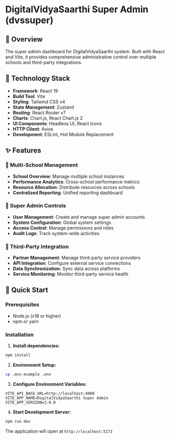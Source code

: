 # DigitalVidyaSaarthi Super Admin (dvssuper)

## 🎯 Overview

The super admin dashboard for DigitalVidyaSaarthi system. Built with React and Vite, it provides comprehensive administrative control over multiple schools and third-party integrations.

## 🔧 Technology Stack

- **Framework**: React 19
- **Build Tool**: Vite
- **Styling**: Tailwind CSS v4
- **State Management**: Zustand
- **Routing**: React Router v7
- **Charts**: Chart.js, React Chart.js 2
- **UI Components**: Headless UI, React Icons
- **HTTP Client**: Axios
- **Development**: ESLint, Hot Module Replacement

## ✨ Features

### 🏢 Multi-School Management
- **School Overview**: Manage multiple school instances
- **Performance Analytics**: Cross-school performance metrics
- **Resource Allocation**: Distribute resources across schools
- **Centralized Reporting**: Unified reporting dashboard

### 👥 Super Admin Controls
- **User Management**: Create and manage super admin accounts
- **System Configuration**: Global system settings
- **Access Control**: Manage permissions and roles
- **Audit Logs**: Track system-wide activities

### 🔗 Third-Party Integration
- **Partner Management**: Manage third-party service providers
- **API Integration**: Configure external service connections
- **Data Synchronization**: Sync data across platforms
- **Service Monitoring**: Monitor third-party service health

## 🚀 Quick Start

### Prerequisites
- Node.js (v18 or higher)
- npm or yarn

### Installation

1. **Install dependencies:**
```bash
npm install
```

2. **Environment Setup:**
```bash
cp .env.example .env
```

3. **Configure Environment Variables:**
```env
VITE_API_BASE_URL=http://localhost:4000
VITE_APP_NAME=DigitalVidyaSaarthi Super Admin
VITE_APP_VERSION=2.0.0
```

4. **Start Development Server:**
```bash
npm run dev
```

The application will open at `http://localhost:5173`

